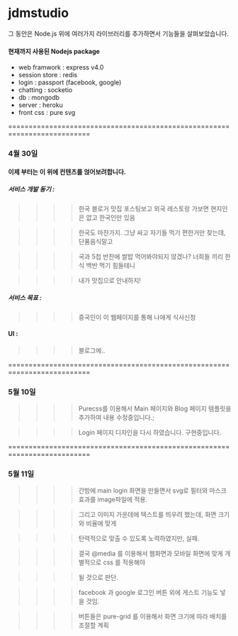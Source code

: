 # jdmstudio
그 동안은 Node.js 위에 여러가지 라이브러리를 추가하면서 기능들을 살펴보았습니다.

#### 현재까지 사용된 Nodejs package

- web framwork : express v4.0
- session store : redis
- login : passport (facebook, google)
- chatting : socketio
- db : mongodb
- server : heroku
- front css : pure svg

==========================================================================

### 4월 30일

#### 이제 부터는 이 위에 컨텐츠를 얹어보려합니다.



##### 서비스 개발 동기 : 
>>>>한국 블로거 맛집 포스팅보고 외국 레스토랑 가보면 현지인은 없고 한국인만 있음

>>>>한국도 마찬가지. 그냥 싸고 자기들 먹기 편한거만 찾는데, 단품음식말고

>>>>국과 5첩 반찬에 쌀밥 먹어봐야되지 않겠나? 너희들 끼리 한식 백반 먹기 힘들테니

>>>>내가 맛집으로 안내하지!

##### 서비스 목표 : 
>>>>중국인이 이 웹페이지를 통해 나에게 식사신청

#### UI : 

>>>>블로그에..

==========================================================================

### 5월 10일

>>>> Purecss를 이용해서 Main 페이지와 Blog 페이지 템플릿을 추가하여 내용 수정중입니다.;

>>>> Login 페이지 디자인을 다시 하였습니다. 구현중입니다.

==========================================================================

### 5월 11일

>>>> 간밤에 main login 화면을 만들면서 svg로 필터와 마스크 효과를 image파일에 적용.

>>>> 그리고 이미지 가운데에 텍스트를 띄우려 했는데, 화면 크기와 비율에 맞게

>>>> 탄력적으로 맞출 수 있도록 노력하였지만, 실패.

>>>> 결국 @media 를 이용해서 웹화면과 모바일 화면에 맞게 개별적으로 css 를 적용해야 

>>>> 될 것으로 판단. 

>>>> facebook 과 google 로그인 버튼 외에 게스트 기능도 넣을 것임.

>>>> 버튼들은 pure-grid 를 이용해서 화면 크기에 따라 배치를 조절할 계획